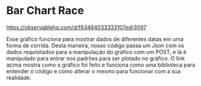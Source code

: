 # Bar Chart Race

https://observablehq.com/d/f63464033333107e@3097

Esse gráfico funciona para mostrar dados de diferentes datas em uma forma de corrida. Desta maneira, nosso código passa um Json com os dados requisitados para a manipulação do gráfico com um POST, e lá é manipulado para entrar nos padrões para ser plotado no gráfico.
O link acima mostra como o gráfico foi feito e funciona como uma biblioteca para entender o código e como alterar o mesmo para funcionar com a sua realidade.
